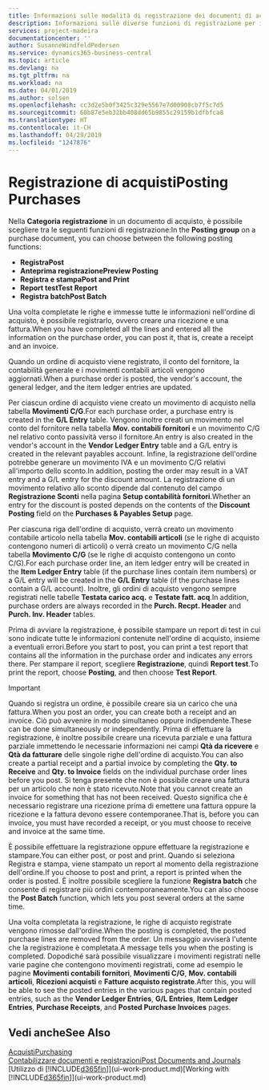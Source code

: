 ```yaml
---
title: Informazioni sulle modalità di registrazione dei documenti di acquisto | Documenti Microsoft
description: Informazioni sulle diverse funzioni di registrazione per i documenti di acquisto.
services: project-madeira
documentationcenter: ''
author: SusanneWindfeldPedersen
ms.service: dynamics365-business-central
ms.topic: article
ms.devlang: na
ms.tgt_pltfrm: na
ms.workload: na
ms.date: 04/01/2019
ms.author: solsen
ms.openlocfilehash: cc3d2e5b0f3425c329e5567e7d00908cb7f5c7d5
ms.sourcegitcommit: 60b87e5eb32bb408dd65b9855c29159b1dfbfca8
ms.translationtype: HT
ms.contentlocale: it-CH
ms.lasthandoff: 04/29/2019
ms.locfileid: "1247876"
---
```

# <a name="posting-purchases"></a><span data-ttu-id="28ea7-103">Registrazione di acquisti</span><span class="sxs-lookup"><span data-stu-id="28ea7-103">Posting Purchases</span></span>
<span data-ttu-id="28ea7-104">Nella **Categoria registrazione** in un documento di acquisto, è possibile scegliere tra le seguenti funzioni di registrazione:</span><span class="sxs-lookup"><span data-stu-id="28ea7-104">In the **Posting group** on a purchase document, you can choose between the following posting functions:</span></span>

* <span data-ttu-id="28ea7-105">**Registra**</span><span class="sxs-lookup"><span data-stu-id="28ea7-105">**Post**</span></span>
* <span data-ttu-id="28ea7-106">**Anteprima registrazione**</span><span class="sxs-lookup"><span data-stu-id="28ea7-106">**Preview Posting**</span></span>
* <span data-ttu-id="28ea7-107">**Registra e stampa**</span><span class="sxs-lookup"><span data-stu-id="28ea7-107">**Post and Print**</span></span>
* <span data-ttu-id="28ea7-108">**Report test**</span><span class="sxs-lookup"><span data-stu-id="28ea7-108">**Test Report**</span></span>
* <span data-ttu-id="28ea7-109">**Registra batch**</span><span class="sxs-lookup"><span data-stu-id="28ea7-109">**Post Batch**</span></span>

<span data-ttu-id="28ea7-110">Una volta completate le righe e immesse tutte le informazioni nell'ordine di acquisto, è possibile registrarlo, ovvero creare una ricezione e una fattura.</span><span class="sxs-lookup"><span data-stu-id="28ea7-110">When you have completed all the lines and entered all the information on the purchase order, you can post it, that is, create a receipt and an invoice.</span></span>

<span data-ttu-id="28ea7-111">Quando un ordine di acquisto viene registrato, il conto del fornitore, la contabilità generale e i movimenti contabili articoli vengono aggiornati.</span><span class="sxs-lookup"><span data-stu-id="28ea7-111">When a purchase order is posted, the vendor's account, the general ledger, and the item ledger entries are updated.</span></span>

<span data-ttu-id="28ea7-112">Per ciascun ordine di acquisto viene creato un movimento di acquisto nella tabella **Movimenti C/G**.</span><span class="sxs-lookup"><span data-stu-id="28ea7-112">For each purchase order, a purchase entry is created in the **G/L Entry** table.</span></span> <span data-ttu-id="28ea7-113">Vengono inoltre creati un movimento nel conto del fornitore nella tabella **Mov. contabili fornitori** e un movimento C/G nel relativo conto passività verso il fornitore.</span><span class="sxs-lookup"><span data-stu-id="28ea7-113">An entry is also created in the vendor's account in the **Vendor Ledger Entry** table and a G/L entry is created in the relevant payables account.</span></span> <span data-ttu-id="28ea7-114">Infine, la registrazione dell'ordine potrebbe generare un movimento IVA e un movimento C/G relativi all'importo dello sconto.</span><span class="sxs-lookup"><span data-stu-id="28ea7-114">In addition, posting the order may result in a VAT entry and a G/L entry for the discount amount.</span></span> <span data-ttu-id="28ea7-115">La registrazione di un movimento relativo allo sconto dipende dal contenuto del campo **Registrazione Sconti** nella pagina **Setup contabilità fornitori**.</span><span class="sxs-lookup"><span data-stu-id="28ea7-115">Whether an entry for the discount is posted depends on the contents of the **Discount Posting** field on the **Purchases & Payables Setup** page.</span></span>

<span data-ttu-id="28ea7-116">Per ciascuna riga dell'ordine di acquisto, verrà creato un movimento contabile articolo nella tabella **Mov. contabili articoli** (se le righe di acquisto contengono numeri di articoli) o verrà creato un movimento C/G nella tabella **Movimento C/G** (se le righe di acquisto contengono un conto C/G).</span><span class="sxs-lookup"><span data-stu-id="28ea7-116">For each purchase order line, an item ledger entry will be created in the **Item Ledger Entry** table (if the purchase lines contain item numbers) or a G/L entry will be created in the **G/L Entry** table (if the purchase lines contain a G/L account).</span></span> <span data-ttu-id="28ea7-117">Inoltre, gli ordini di acquisto vengono sempre registrati nelle tabelle **Testata carico acq.** e **Testate fatt. acq**.</span><span class="sxs-lookup"><span data-stu-id="28ea7-117">In addition, purchase orders are always recorded in the **Purch. Recpt. Header** and **Purch. Inv. Header** tables.</span></span>

<span data-ttu-id="28ea7-118">Prima di avviare la registrazione, è possibile stampare un report di test in cui sono indicate tutte le informazioni contenute nell'ordine di acquisto, insieme a eventuali errori.</span><span class="sxs-lookup"><span data-stu-id="28ea7-118">Before you start to post, you can print a test report that contains all the information in the purchase order and indicates any errors there.</span></span> <span data-ttu-id="28ea7-119">Per stampare il report, scegliere **Registrazione**, quindi **Report test**.</span><span class="sxs-lookup"><span data-stu-id="28ea7-119">To print the report, choose **Posting**, and then choose **Test Report**.</span></span>

> [!IMPORTANT]  
>   <span data-ttu-id="28ea7-120">Quando si registra un ordine, è possibile creare sia un carico che una fattura.</span><span class="sxs-lookup"><span data-stu-id="28ea7-120">When you post an order, you can create both a receipt and an invoice.</span></span> <span data-ttu-id="28ea7-121">Ciò può avvenire in modo simultaneo oppure indipendente.</span><span class="sxs-lookup"><span data-stu-id="28ea7-121">These can be done simultaneously or independently.</span></span> <span data-ttu-id="28ea7-122">Prima di effettuare la registrazione, è inoltre possibile creare una ricevuta parziale e una fattura parziale immettendo le necessarie informazioni nei campi **Qtà da ricevere** e **Qtà da fatturare** delle singole righe dell'ordine di acquisto.</span><span class="sxs-lookup"><span data-stu-id="28ea7-122">You can also create a partial receipt and a partial invoice by completing the **Qty. to Receive** and **Qty. to Invoice** fields on the individual purchase order lines before you post.</span></span> <span data-ttu-id="28ea7-123">Si tenga presente che non è possibile creare una fattura per un articolo che non è stato ricevuto.</span><span class="sxs-lookup"><span data-stu-id="28ea7-123">Note that you cannot create an invoice for something that has not been received.</span></span> <span data-ttu-id="28ea7-124">Questo significa che è necessario registrare una ricezione prima di emettere una fattura oppure la ricezione e la fattura devono essere contemporanee.</span><span class="sxs-lookup"><span data-stu-id="28ea7-124">That is, before you can invoice, you must have recorded a receipt, or you must choose to receive and invoice at the same time.</span></span>

<span data-ttu-id="28ea7-125">È possibile effettuare la registrazione oppure effettuare la registrazione e stampare.</span><span class="sxs-lookup"><span data-stu-id="28ea7-125">You can either post, or post and print.</span></span> <span data-ttu-id="28ea7-126">Quando si seleziona Registra e stampa, viene stampato un report al momento della registrazione dell'ordine.</span><span class="sxs-lookup"><span data-stu-id="28ea7-126">If you choose to post and print, a report is printed when the order is posted.</span></span> <span data-ttu-id="28ea7-127">È inoltre possibile scegliere la funzione **Registra batch** che consente di registrare più ordini contemporaneamente.</span><span class="sxs-lookup"><span data-stu-id="28ea7-127">You can also choose the **Post Batch** function, which lets you post several orders at the same time.</span></span>

<span data-ttu-id="28ea7-128">Una volta completata la registrazione, le righe di acquisto registrate vengono rimosse dall'ordine.</span><span class="sxs-lookup"><span data-stu-id="28ea7-128">When the posting is completed, the posted purchase lines are removed from the order.</span></span> <span data-ttu-id="28ea7-129">Un messaggio avviserà l'utente che la registrazione è completata.</span><span class="sxs-lookup"><span data-stu-id="28ea7-129">A message tells you when the posting is completed.</span></span> <span data-ttu-id="28ea7-130">Dopodiché sarà possibile visualizzare i movimenti registrati nelle varie pagine che contengono movimenti registrati, come ad esempio le pagine **Movimenti contabili fornitori**, **Movimenti C/G**, **Mov. contabili articoli**, **Ricezioni acquisti** e **Fatture acquisto registrate**.</span><span class="sxs-lookup"><span data-stu-id="28ea7-130">After this, you will be able to see the posted entries in the various pages that contain posted entries, such as the **Vendor Ledger Entries**, **G/L Entries**, **Item Ledger Entries**, **Purchase Receipts**, and **Posted Purchase Invoices** pages.</span></span>

## <a name="see-also"></a><span data-ttu-id="28ea7-131">Vedi anche</span><span class="sxs-lookup"><span data-stu-id="28ea7-131">See Also</span></span>
[<span data-ttu-id="28ea7-132">Acquisti</span><span class="sxs-lookup"><span data-stu-id="28ea7-132">Purchasing</span></span>](purchasing-manage-purchasing.md)  
[<span data-ttu-id="28ea7-133">Contabilizzare documenti e registrazioni</span><span class="sxs-lookup"><span data-stu-id="28ea7-133">Post Documents and Journals</span></span>](ui-post-documents-journals.md)  
<span data-ttu-id="28ea7-134">[Utilizzo di [!INCLUDE[d365fin](includes/d365fin_md.md)]](ui-work-product.md)</span><span class="sxs-lookup"><span data-stu-id="28ea7-134">[Working with [!INCLUDE[d365fin](includes/d365fin_md.md)]](ui-work-product.md)</span></span>

